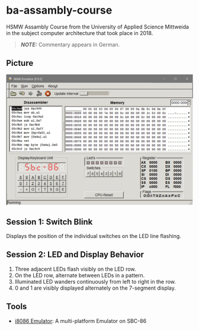 # ba-assambly-course

HSMW Assambly Course from the University of Applied Science Mittweida in the subject
computer architecture that took place in 2018.

> **_NOTE:_** Commentary appears in German.

## Picture

![i8086 Emulator](./img/screenshot_assably.jpg)

## Session 1: Switch Blink

Displays the position of the individual switches on the LED line flashing.

## Session 2: LED and Display Behavior

1. Three adjacent LEDs flash visibly on the LED row.
2. On the LED row, alternate between LEDs in a pattern.
3. Illuminated LED wanders continuously from left to right in the row.
4. 0 and 1 are visibly displayed alternately on the 7-segment display.

## Tools

- [i8086 Emulator](http://sourceforge.net/projects/i8086emu/): A multi-platform Emulator on SBC-86
